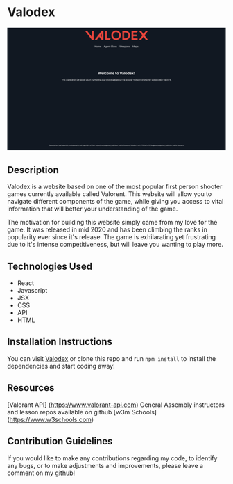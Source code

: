 # Valodex
![Valodex](https://github.com/brianchoi93/valodex/blob/main/public/Valodex.png)

## Description
Valodex is a website based on one of the most popular first person shooter games currently available called Valorent. This website will allow you to navigate different components of the game, while giving you access to vital information that will better your understanding of the game. 

The motivation for building this website simply came from my love for the game. It was released in mid 2020 and has been climbing the ranks in popularity ever since it's release. The game is exhilarating yet frustrating due to it's intense competitiveness, but will leave you wanting to play more. 

## Technologies Used
- React
- Javascript
- JSX
- CSS
- API
- HTML

## Installation Instructions
You can visit [Valodex](https://valodex.netlify.app/) or clone this repo and run `npm install` to install the dependencies and start coding away!

## Resources
[Valorant API] (https://www.valorant-api.com)
General Assembly instructors and lesson repos available on github
[w3m Schools] (https://www.w3schools.com)

## Contribution Guidelines
If you would like to make any contributions regarding my code, to identify any bugs, or to make adjustments and improvements, please leave a comment on my [github](https://github.com/brianchoi93/valodex)!